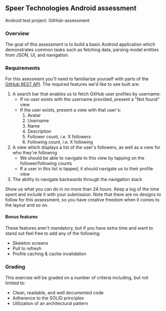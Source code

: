 ## Speer Technologies Android assessment
Android test project: GitHub-assessment

### Overview
The goal of this assessment is to build a basic Android application which demonstrates common tasks such as fetching data, parsing model entities from JSON, UI, and navigation.

### Requirements

For this asessment you'll need to familiarize yourself with parts of the <a href="https://docs.github.com/en/rest">GitHub REST API</a>. The required features we'd like to see built are:

1. A search bar that enables us to fetch GitHub user profiles by username:
    - If no user exists with the username provided, present a "Not found" view
    - If the user exists, present a view with that user's:
        1. Avatar
        2. Username
        3. Name
        4. Description
        5. Follower count, i.e. X followers
        6. Following count, i.e. X following
2. A view which displays a list of the user's followers, as well as a view for who they're following
    - We should be able to navigate to this view by tapping on the follower/following counts
    - If a user in this list is tapped, it should navigate us to their profile view
3. The ability to navigate backwards through the navigation stack

Show us what you can do in no more than 24 hours. Keep a log of the time spent and include it with your submission. Note that there are no designs to follow for this assessment, so you have creative freedom when it comes to the layout and so on.

#### Bonus features

These features aren't mandatory, but if you have extra time and want to stand out feel free to add any of the following:

- Skeleton screens
- Pull to refresh
- Profile caching & cache invalidation

### Grading

This exercise will be graded on a number of criteria including, but not limited to:

- Clean, readable, and well documented code
- Adherence to the SOLID principles
- Utilization of an architectural pattern
